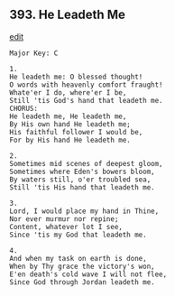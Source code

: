 
## 393.  He Leadeth Me
[edit](https://docs.google.com/document/d/1DspObxMGX4Y23iKwnRORlb_r2_vM1pDM/edit?mode=html)



    Major Key: C

    1.
    He leadeth me: O blessed thought! 
    O words with heavenly comfort fraught! 
    Whate'er I do, where'er I be,
    Still 'tis God's hand that leadeth me.
    CHORUS:
    He leadeth me, He leadeth me, 
    By His own hand He leadeth me; 
    His faithful follower I would be, 
    For by His hand He leadeth me.

    2.
    Sometimes mid scenes of deepest gloom, 
    Sometimes where Eden's bowers bloom,
    By waters still, o'er troubled sea,
    Still 'tis His hand that leadeth me.

    3.
    Lord, I would place my hand in Thine, 
    Nor ever murmur nor repine; 
    Content, whatever lot I see, 
    Since 'tis my God that leadeth me.

    4.
    And when my task on earth is done, 
    When by Thy grace the victory's won,
    E'en death's cold wave I will not flee,
    Since God through Jordan leadeth me. 
